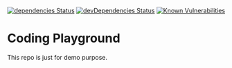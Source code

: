 [![dependencies Status](https://david-dm.org/marcobiedermann/playground/status.svg)](https://david-dm.org/marcobiedermann/playground)
[![devDependencies Status](https://david-dm.org/marcobiedermann/playground/dev-status.svg)](https://david-dm.org/marcobiedermann/playground?type=dev)
[![Known Vulnerabilities](https://snyk.io/test/github/marcobiedermann/playground/badge.svg)](https://snyk.io/test/github/marcobiedermann/playground)

# Coding Playground

This repo is just for demo purpose.
